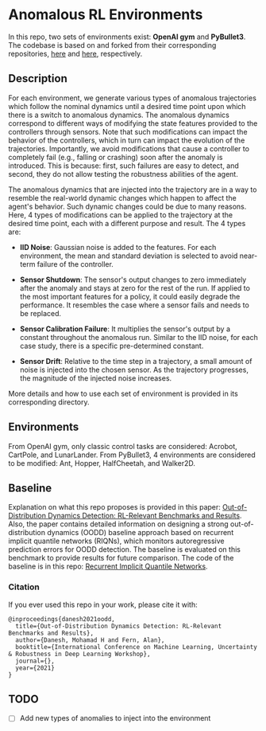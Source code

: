 # Anomalous RL Environments

<!-- ⭐️ [Approved by OpenAI Gym](https://github.com/openai/gym/blob/master/docs/environments.md#anomalous-rl-envs-providing-anomalous-control-tasks) ⭐️ -->

In this repo, two sets of environments exist: **OpenAI gym** and **PyBullet3**. The codebase is based on and forked from
their corresponding repositories, [here](https://github.com/openai/gym) and [here](https://github.com/bulletphysics/bullet3/), respectively.


## Description

For each environment, we generate various types of anomalous trajectories which follow the nominal dynamics until a desired 
time point upon which there is a switch to anomalous dynamics. The anomalous dynamics correspond to different ways of 
modifying the state features provided to the controllers through sensors. Note that such modifications can impact the 
behavior of the controllers, which in turn can impact the evolution of the trajectories. Importantly, we avoid modifications 
that cause a controller to completely fail (e.g., falling or crashing) soon after the anomaly is introduced. This is because: first,
such failures are easy to detect, and second, they do not allow testing the robustness abilities of the agent.

The anomalous dynamics that are injected into the trajectory are in a way to resemble the real-world dynamic changes which happen to affect the agent's behavior.
Such dynamic changes could be due to many reasons. Here, 4 types of modifications can be applied to the trajectory at the desired time point, each with a different purpose and result. The 4 types are:
- **IID Noise**: Gaussian noise is added to the features. For each environment, the mean and standard deviation is selected to avoid near-term failure of the controller.

- **Sensor Shutdown**: The sensor's output changes to zero immediately after the anomaly and stays at zero for the rest of the run. If applied to the most important features for a policy, it could easily degrade the performance. It resembles the case where a sensor fails and needs to be replaced. 

- **Sensor Calibration Failure**: It multiplies the sensor's output by a constant throughout the anomalous run. Similar to the IID noise, for each case study, there is a specific pre-determined constant.

- **Sensor Drift**: Relative to the time step in a trajectory, a small amount of noise is injected into the chosen sensor. As the trajectory progresses, the magnitude of the injected noise increases.

More details and how to use each set of environment is provided in its corresponding directory.


## Environments
From OpenAI gym, only classic control tasks are considered: Acrobot, CartPole, and LunarLander. From PyBullet3, 4 environments
are considered to be modified: Ant, Hopper, HalfCheetah, and Walker2D.

## Baseline
Explanation on what this repo proposes is provided in this paper: [Out-of-Distribution Dynamics Detection: RL-Relevant Benchmarks and Results]().
Also, the paper contains detailed information on designing a strong out-of-distribution dynamics (OODD) baseline approach 
based on recurrent implicit quantile networks (RIQNs), which monitors autoregressive prediction errors for OODD detection. 
The baseline is evaluated on this benchmark to provide results for future comparison. The code of the baseline is in this repo: [Recurrent Implicit Quantile Networks](https://github.com/modanesh/recurrent_implicit_quantile_networks).

### Citation
If you ever used this repo in your work, please cite it with:
```
@inproceedings{danesh2021oodd,
  title={Out-of-Distribution Dynamics Detection: RL-Relevant Benchmarks and Results},
  author={Danesh, Mohamad H and Fern, Alan},
  booktitle={International Conference on Machine Learning, Uncertainty & Robustness in Deep Learning Workshop},
  journal={},
  year={2021}
}
```

## TODO
- [ ] Add new types of anomalies to inject into the environment

